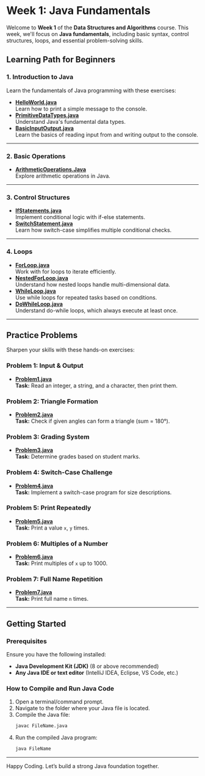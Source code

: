 # Week 1: Java Fundamentals

Welcome to **Week 1** of the **Data Structures and Algorithms** course. This week, we'll focus on **Java fundamentals**, including basic syntax, control structures, loops, and essential problem-solving skills.


## Learning Path for Beginners

### 1. Introduction to Java
Learn the fundamentals of Java programming with these exercises:
- **[HelloWorld.java](https://github.com/S-SathiyaNarayanan/Data-Structures-and-Algorithms/blob/main/Week%201/HelloWorld.java)**  
  Learn how to print a simple message to the console.
- **[PrimitiveDataTypes.java](https://github.com/S-SathiyaNarayanan/Data-Structures-and-Algorithms/blob/main/Week%201/PrimitiveDataTypes.java)**  
  Understand Java's fundamental data types.
- **[BasicInputOutput.java](https://github.com/S-SathiyaNarayanan/Data-Structures-and-Algorithms/blob/main/Week%201/BasicInputOutput.java)**  
  Learn the basics of reading input from and writing output to the console.

---

### 2. Basic Operations
- **[ArithmeticOperations.Java](https://github.com/S-SathiyaNarayanan/Data-Structures-and-Algorithms/blob/main/Week%201/ArithmeticOperations.Java)**  
  Explore arithmetic operations in Java.

---

### 3. Control Structures
- **[IfStatements.java](https://github.com/S-SathiyaNarayanan/Data-Structures-and-Algorithms/blob/main/Week%201/IfStatements.java)**  
  Implement conditional logic with if-else statements.
- **[SwitchStatement.java](https://github.com/S-SathiyaNarayanan/Data-Structures-and-Algorithms/blob/main/Week%201/SwitchStatement.java)**  
  Learn how switch-case simplifies multiple conditional checks.

---

### 4. Loops
- **[ForLoop.java](https://github.com/S-SathiyaNarayanan/Data-Structures-and-Algorithms/blob/main/Week%201/ForLoop.java)**  
  Work with for loops to iterate efficiently.
- **[NestedForLoop.java](https://github.com/S-SathiyaNarayanan/Data-Structures-and-Algorithms/blob/main/Week%201/NestedForLoop.java)**  
  Understand how nested loops handle multi-dimensional data.
- **[WhileLoop.java](https://github.com/S-SathiyaNarayanan/Data-Structures-and-Algorithms/blob/main/Week%201/WhileLoop.java)**  
  Use while loops for repeated tasks based on conditions.
- **[DoWhileLoop.java](https://github.com/S-SathiyaNarayanan/Data-Structures-and-Algorithms/blob/main/Week%201/DoWhileLoop.java)**  
  Understand do-while loops, which always execute at least once.

---

## Practice Problems

Sharpen your skills with these hands-on exercises:

### Problem 1: Input & Output
- **[Problem1.java](https://github.com/S-SathiyaNarayanan/Data-Structures-and-Algorithms/blob/main/Week%201/Problem1.java)**  
  **Task:** Read an integer, a string, and a character, then print them.

### Problem 2: Triangle Formation
- **[Problem2.java](https://github.com/S-SathiyaNarayanan/Data-Structures-and-Algorithms/blob/main/Week%201/Problem2.java)**  
  **Task:** Check if given angles can form a triangle (sum = 180°).

### Problem 3: Grading System
- **[Problem3.java](https://github.com/S-SathiyaNarayanan/Data-Structures-and-Algorithms/blob/main/Week%201/Problem3.java)**  
  **Task:** Determine grades based on student marks.

### Problem 4: Switch-Case Challenge
- **[Problem4.java](https://github.com/S-SathiyaNarayanan/Data-Structures-and-Algorithms/blob/main/Week%201/Problem4.java)**  
  **Task:** Implement a switch-case program for size descriptions.

### Problem 5: Print Repeatedly
- **[Problem5.java](https://github.com/S-SathiyaNarayanan/Data-Structures-and-Algorithms/blob/main/Week%201/Problem5.java)**  
  **Task:** Print a value `x`, `y` times.

### Problem 6: Multiples of a Number
- **[Problem6.java](https://github.com/S-SathiyaNarayanan/Data-Structures-and-Algorithms/blob/main/Week%201/Problem6.java)**  
  **Task:** Print multiples of `x` up to 1000.

### Problem 7: Full Name Repetition
- **[Problem7.java](https://github.com/S-SathiyaNarayanan/Data-Structures-and-Algorithms/blob/main/Week%201/Problem7.java)**  
  **Task:** Print full name `n` times.

---

## Getting Started

### Prerequisites
Ensure you have the following installed:
- **Java Development Kit (JDK)** (8 or above recommended)
- **Any Java IDE or text editor** (IntelliJ IDEA, Eclipse, VS Code, etc.)

### How to Compile and Run Java Code

1. Open a terminal/command prompt.  
2. Navigate to the folder where your Java file is located.  
3. Compile the Java file:  
   ```bash
   javac FileName.java
   ```
4. Run the compiled Java program:  
   ```bash
   java FileName
   ```

---

Happy Coding. Let’s build a strong Java foundation together.

